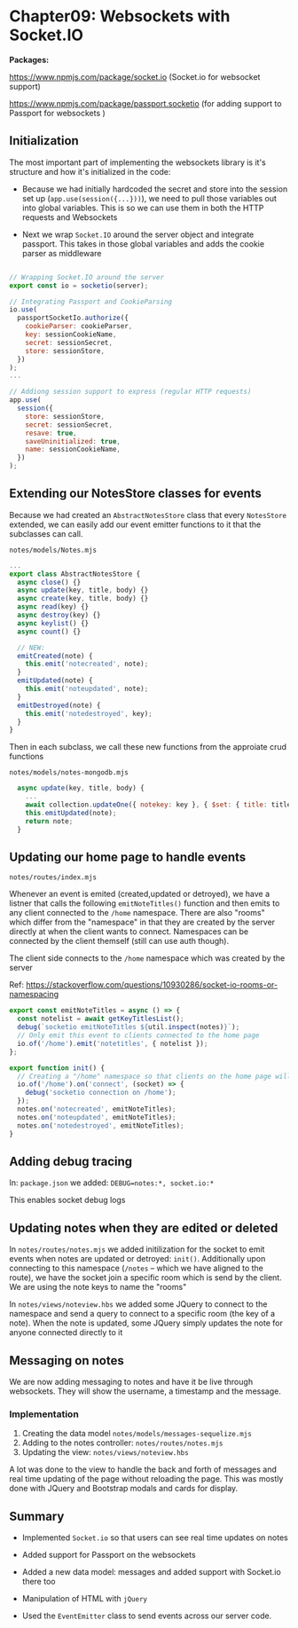 # Chapter09: Websockets with Socket.IO

**Packages:**

https://www.npmjs.com/package/socket.io (Socket.io for websocket support)

https://www.npmjs.com/package/passport.socketio (for adding support to Passport for websockets )

## Initialization

The most important part of implementing the websockets library is it's structure and how it's initialized in the code:

- Because we had initially hardcoded the secret and store into the session set up (`app.use(session({...}))`), we need to pull those variables out into global variables. This is so we can use them in both the HTTP requests and Websockets

- Next we wrap `Socket.IO` around the server object and integrate passport. This takes in those global variables and adds the cookie parser as middleware

```js

// Wrapping Socket.IO around the server
export const io = socketio(server);

// Integrating Passport and CookieParsing
io.use(
  passportSocketIo.authorize({
    cookieParser: cookieParser,
    key: sessionCookieName,
    secret: sessionSecret,
    store: sessionStore,
  })
);
...

// Addiong session support to express (regular HTTP requests)
app.use(
  session({
    store: sessionStore,
    secret: sessionSecret,
    resave: true,
    saveUninitialized: true,
    name: sessionCookieName,
  })
);
```

## Extending our NotesStore classes for events

Because we had created an `AbstractNotesStore` class that every `NotesStore` extended, we can easily add our event emitter functions to it that the subclasses can call.

`notes/models/Notes.mjs`

```js
...
export class AbstractNotesStore {
  async close() {}
  async update(key, title, body) {}
  async create(key, title, body) {}
  async read(key) {}
  async destroy(key) {}
  async keylist() {}
  async count() {}

  // NEW:
  emitCreated(note) {
    this.emit('notecreated', note);
  }
  emitUpdated(note) {
    this.emit('noteupdated', note);
  }
  emitDestroyed(note) {
    this.emit('notedestroyed', key);
  }
}
```

Then in each subclass, we call these new functions from the approiate crud functions

`notes/models/notes-mongodb.mjs`

```js
  async update(key, title, body) {
    ...
    await collection.updateOne({ notekey: key }, { $set: { title: title, body: body } });
    this.emitUpdated(note);
    return note;
  }

```

## Updating our home page to handle events

`notes/routes/index.mjs`

Whenever an event is emited (created,updated or detroyed), we have a listner that calls the following `emitNoteTitles()` function and then emits to any client connected to the `/home` namespace. There are also "rooms" which differ from the "namespace" in that they are created by the server directly at when the client wants to connect. Namespaces can be connected by the client themself (still can use auth though).

The client side connects to the `/home` namespace which was created by the server

Ref:
https://stackoverflow.com/questions/10930286/socket-io-rooms-or-namespacing

```js
export const emitNoteTitles = async () => {
  const notelist = await getKeyTitlesList();
  debug(`socketio emitNoteTitles ${util.inspect(notes)}`);
  // Only emit this event to clients connected to the home page
  io.of('/home').emit('notetitles', { notelist });
};
```

```js
export function init() {
  // Creating a "/home" namespace so that clients on the home page will only recieve certain events
  io.of('/home').on('connect', (socket) => {
    debug('socketio connection on /home');
  });
  notes.on('notecreated', emitNoteTitles);
  notes.on('noteupdated', emitNoteTitles);
  notes.on('notedestroyed', emitNoteTitles);
}
```

## Adding debug tracing

In: `package.json` we added: `DEBUG=notes:*, socket.io:*`

This enables socket debug logs

## Updating notes when they are edited or deleted

In `notes/routes/notes.mjs` we added initilization for the socket to emit events when notes are updated or detroyed: `init()`. Additionally upon connecting to this namespace (`/notes` – which we have aligned to the route), we have the socket join a specific room which is send by the client. We are using the note keys to name the "rooms"

In `notes/views/noteview.hbs` we added some JQuery to connect to the namespace and send a query to connect to a specific room (the key of a note). When the note is updated, some JQuery simply updates the note for anyone connected directly to it

## Messaging on notes

We are now adding messaging to notes and have it be live through websockets. They will show the username, a timestamp and the message.

### Implementation

1. Creating the data model `notes/models/messages-sequelize.mjs`
2. Adding to the notes controller: `notes/routes/notes.mjs`
3. Updating the view: `notes/views/noteview.hbs`

A lot was done to the view to handle the back and forth of messages and real time updating of the page without reloading the page. This was mostly done with JQuery and Bootstrap modals and cards for display.

## Summary

- Implemented `Socket.io` so that users can see real time updates on notes

- Added support for Passport on the websockets

- Added a new data model: messages and added support with Socket.io there too

- Manipulation of HTML with `jQuery`

- Used the `EventEmitter` class to send events across our server code.
